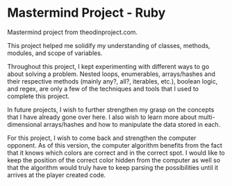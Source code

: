 # Mastermind Project - Ruby

Mastermind project from theodinproject.com.

This project helped me solidify my understanding of classes, methods, modules, and scope of variables. 

Throughout this project, I kept experimenting with different ways to go about solving a problem. Nested loops, enumerables, arrays/hashes and their respective methods (mainly any?, all?, iterables, etc.), boolean logic, and regex, are only a few of the techniques and tools that I used to complete this project. 

In future projects, I wish to further strengthen my grasp on the concepts that I have already gone over here. I also wish to learn more about multi-dimensional arrays/hashes and how to manipulate the data stored in each. 

For this project, I wish to come back and strengthen the computer opponent. As of this version, the computer algorithm benefits from the fact that it knows which colors are correct and in the correct spot. I would like to keep the position of the correct color hidden from the computer as well so that the algorithm would truly have to keep parsing the possibilities until it arrives at the player created code.